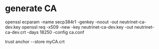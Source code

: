 # generate CA



openssl ecparam -name secp384r1 -genkey -noout -out neutrinet-ca-dev.key
openssl req -x509 -new -key neutrinet-ca-dev.key -out neutrinet-ca-dev.crt -days 18250 -config ca.conf


trust anchor --store myCA.crt
